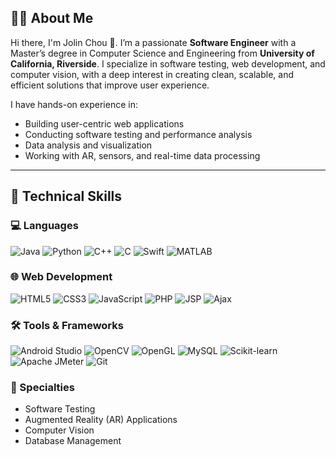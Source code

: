 ## 👩‍💻 About Me

Hi there, I'm Jolin Chou 👋. I’m a passionate **Software Engineer** with a Master’s degree in Computer Science and Engineering from **University of California, Riverside**. I specialize in software testing, web development, and computer vision, with a deep interest in creating clean, scalable, and efficient solutions that improve user experience.

I have hands-on experience in:
- Building user-centric web applications
- Conducting software testing and performance analysis
- Data analysis and visualization
- Working with AR, sensors, and real-time data processing

---

## 🧠 Technical Skills

### 💻 Languages
![Java](https://img.shields.io/badge/Java-%23ED8B00.svg?style=flat&logo=java&logoColor=white)
![Python](https://img.shields.io/badge/Python-%2314354C.svg?style=flat&logo=python&logoColor=white)
![C++](https://img.shields.io/badge/C++-%2300599C.svg?style=flat&logo=c%2B%2B&logoColor=white)
![C](https://img.shields.io/badge/C-%2300599C.svg?style=flat&logo=c&logoColor=white)
![Swift](https://img.shields.io/badge/Swift-FA7343?style=flat&logo=swift&logoColor=white)
![MATLAB](https://img.shields.io/badge/MATLAB-%23e16737.svg?style=flat)

### 🌐 Web Development
![HTML5](https://img.shields.io/badge/HTML5-%23E34F26.svg?style=flat&logo=html5&logoColor=white)
![CSS3](https://img.shields.io/badge/CSS3-%231572B6.svg?style=flat&logo=css3&logoColor=white)
![JavaScript](https://img.shields.io/badge/JavaScript-%23F7DF1E.svg?style=flat&logo=javascript&logoColor=black)
![PHP](https://img.shields.io/badge/PHP-%23777BB4.svg?style=flat&logo=php&logoColor=white)
![JSP](https://img.shields.io/badge/JSP-%23f44336.svg?style=flat)
![Ajax](https://img.shields.io/badge/Ajax-%2300BFFF.svg?style=flat)

### 🛠️ Tools & Frameworks
![Android Studio](https://img.shields.io/badge/Android%20Studio-%233DDC84.svg?style=flat&logo=android-studio&logoColor=white)
![OpenCV](https://img.shields.io/badge/OpenCV-%23004888.svg?style=flat&logo=opencv&logoColor=white)
![OpenGL](https://img.shields.io/badge/OpenGL-5586A4?style=flat&logo=opengl&logoColor=white)
![MySQL](https://img.shields.io/badge/MySQL-%2300f.svg?style=flat&logo=mysql&logoColor=white)
![Scikit-learn](https://img.shields.io/badge/scikit--learn-%23F7931E.svg?style=flat&logo=scikit-learn&logoColor=white)
![Apache JMeter](https://img.shields.io/badge/JMeter-%23D22128.svg?style=flat&logo=apache&logoColor=white)
![Git](https://img.shields.io/badge/Git-%23F05033.svg?style=flat&logo=git&logoColor=white)

### 🎯 Specialties
- Software Testing  
- Augmented Reality (AR) Applications  
- Computer Vision  
- Database Management

<!--
**jolinchou123/jolinchou123** is a ✨ _special_ ✨ repository because its `README.md` (this file) appears on your GitHub profile.

Here are some ideas to get you started:

- 🔭 I’m currently working on ...
- 🌱 I’m currently learning ...
- 👯 I’m looking to collaborate on ...
- 🤔 I’m looking for help with ...
- 💬 Ask me about ...
- 📫 How to reach me: ...
- 😄 Pronouns: ...
- ⚡ Fun fact: ...
-->
